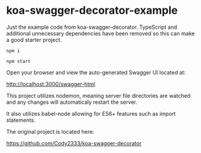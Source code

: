 # koa-swagger-decorator-example
Just the example code from koa-swagger-decorator. TypeScript and additional unnecessary dependencies have been removed so this can make a good starter project.

`npm i`

`npm start`

Open your browser and view the auto-generated Swagger UI located at:

[http://localhost:3000/swagger-html](http://localhost:3000/swagger-html)

This project utilizes nodemon, meaning server file directories are watched and any changes will automaticaly restart the server.

It also utilizes babel-node allowing for ES6+ features such as import statements.

The original project is located here:

https://github.com/Cody2333/koa-swagger-decorator
